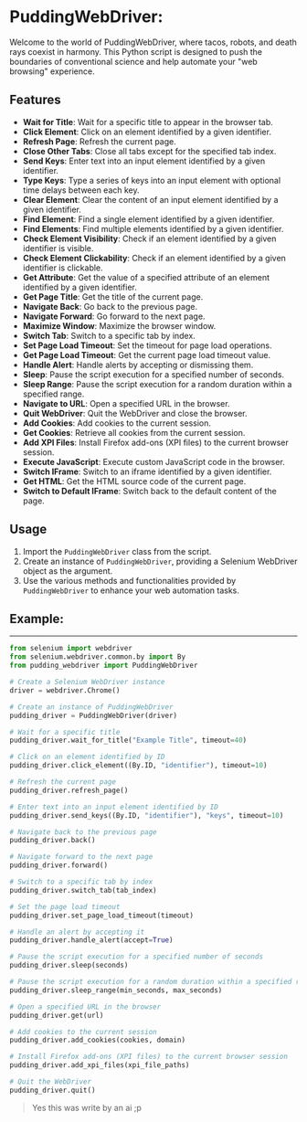 # PuddingWebDriver:
Welcome to the world of PuddingWebDriver, where tacos, robots, and death rays coexist in harmony. This Python script is designed to push the boundaries of conventional science and help automate your "web browsing" experience.

## Features



- **Wait for Title**: Wait for a specific title to appear in the browser tab.
- **Click Element**: Click on an element identified by a given identifier.
- **Refresh Page**: Refresh the current page.
- **Close Other Tabs**: Close all tabs except for the specified tab index.
- **Send Keys**: Enter text into an input element identified by a given identifier.
- **Type Keys**: Type a series of keys into an input element with optional time delays between each key.
- **Clear Element**: Clear the content of an input element identified by a given identifier.
- **Find Element**: Find a single element identified by a given identifier.
- **Find Elements**: Find multiple elements identified by a given identifier.
- **Check Element Visibility**: Check if an element identified by a given identifier is visible.
- **Check Element Clickability**: Check if an element identified by a given identifier is clickable.
- **Get Attribute**: Get the value of a specified attribute of an element identified by a given identifier.
- **Get Page Title**: Get the title of the current page.
- **Navigate Back**: Go back to the previous page.
- **Navigate Forward**: Go forward to the next page.
- **Maximize Window**: Maximize the browser window.
- **Switch Tab**: Switch to a specific tab by index.
- **Set Page Load Timeout**: Set the timeout for page load operations.
- **Get Page Load Timeout**: Get the current page load timeout value.
- **Handle Alert**: Handle alerts by accepting or dismissing them.
- **Sleep**: Pause the script execution for a specified number of seconds.
- **Sleep Range**: Pause the script execution for a random duration within a specified range.
- **Navigate to URL**: Open a specified URL in the browser.
- **Quit WebDriver**: Quit the WebDriver and close the browser.
- **Add Cookies**: Add cookies to the current session.
- **Get Cookies**: Retrieve all cookies from the current session.
- **Add XPI Files**: Install Firefox add-ons (XPI files) to the current browser session.
- **Execute JavaScript**: Execute custom JavaScript code in the browser.
- **Switch IFrame**: Switch to an iframe identified by a given identifier.
- **Get HTML**: Get the HTML source code of the current page.
- **Switch to Default IFrame**: Switch back to the default content of the page.

## Usage


1. Import the `PuddingWebDriver` class from the script.
2. Create an instance of `PuddingWebDriver`, providing a Selenium WebDriver object as the argument.
3. Use the various methods and functionalities provided by `PuddingWebDriver` to enhance your web automation tasks.

## Example:
___

```py
from selenium import webdriver
from selenium.webdriver.common.by import By
from pudding_webdriver import PuddingWebDriver

# Create a Selenium WebDriver instance
driver = webdriver.Chrome()

# Create an instance of PuddingWebDriver
pudding_driver = PuddingWebDriver(driver)

# Wait for a specific title
pudding_driver.wait_for_title("Example Title", timeout=40)

# Click on an element identified by ID
pudding_driver.click_element((By.ID, "identifier"), timeout=10)

# Refresh the current page
pudding_driver.refresh_page()

# Enter text into an input element identified by ID
pudding_driver.send_keys((By.ID, "identifier"), "keys", timeout=10)

# Navigate back to the previous page
pudding_driver.back()

# Navigate forward to the next page
pudding_driver.forward()

# Switch to a specific tab by index
pudding_driver.switch_tab(tab_index)

# Set the page load timeout
pudding_driver.set_page_load_timeout(timeout)

# Handle an alert by accepting it
pudding_driver.handle_alert(accept=True)

# Pause the script execution for a specified number of seconds
pudding_driver.sleep(seconds)

# Pause the script execution for a random duration within a specified range
pudding_driver.sleep_range(min_seconds, max_seconds)

# Open a specified URL in the browser
pudding_driver.get(url)

# Add cookies to the current session
pudding_driver.add_cookies(cookies, domain)

# Install Firefox add-ons (XPI files) to the current browser session
pudding_driver.add_xpi_files(xpi_file_paths)

# Quit the WebDriver
pudding_driver.quit()
```

> Yes this was write by an ai ;p
